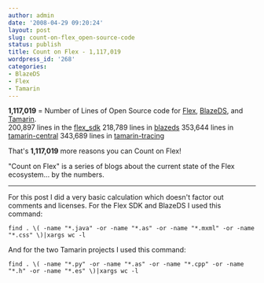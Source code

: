 ```yaml
---
author: admin
date: '2008-04-29 09:20:24'
layout: post
slug: count-on-flex_open-source-code
status: publish
title: Count on Flex - 1,117,019
wordpress_id: '268'
categories:
- BlazeDS
- Flex
- Tamarin
---
```


**1,117,019** = Number of Lines of Open Source code for [Flex](http://opensource.adobe.com/wiki/display/flexsdk/), [BlazeDS](http://opensource.adobe.com/wiki/display/blazeds/), and [Tamarin](http://opensource.adobe.com/wiki/display/site/Projects#Projects-Tamarin).  
200,897 lines in the
[flex_sdk](http://opensource.adobe.com/svn/opensource/flex/sdk/trunk/) 218,789
lines in [blazeds](http://opensource.adobe.com/svn/opensource/blazeds/trunk/)
353,644 lines in [tamarin-central](http://hg.mozilla.org/tamarin-central/)
343,689 lines in [tamarin-tracing](http://hg.mozilla.org/tamarin-tracing/)

That's **1,117,019** more reasons you can Count on Flex!

"Count on Flex" is a series of blogs about the current state of the Flex
ecosystem... by the numbers.

* * *

  
For this post I did a very basic calculation which doesn't factor out comments
and licenses. For the Flex SDK and BlazeDS I used this command:

    
    find . \( -name "*.java" -or -name "*.as" -or -name "*.mxml" -or -name "*.css" \)|xargs wc -l

And for the two Tamarin projects I used this command:

    
    find . \( -name "*.py" -or -name "*.as" -or -name "*.cpp" -or -name "*.h" -or -name "*.es" \)|xargs wc -l

